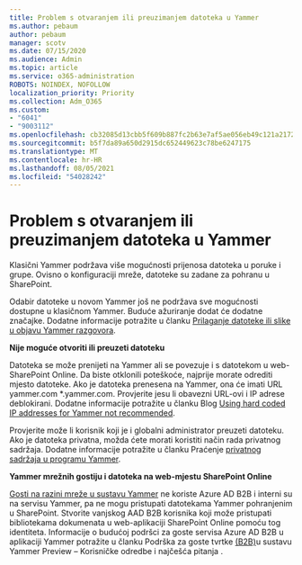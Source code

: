 ```yaml
---
title: Problem s otvaranjem ili preuzimanjem datoteka u Yammer
ms.author: pebaum
author: pebaum
manager: scotv
ms.date: 07/15/2020
ms.audience: Admin
ms.topic: article
ms.service: o365-administration
ROBOTS: NOINDEX, NOFOLLOW
localization_priority: Priority
ms.collection: Adm_O365
ms.custom:
- "6041"
- "9003112"
ms.openlocfilehash: cb32085d13cbb5f609b887fc2b63e7af5ae056eb49c121a21722a147c67e30d8
ms.sourcegitcommit: b5f7da89a650d2915dc652449623c78be6247175
ms.translationtype: MT
ms.contentlocale: hr-HR
ms.lasthandoff: 08/05/2021
ms.locfileid: "54028242"
---
```

# <a name="issue-opening-or-downloading-files-in-yammer"></a>Problem s otvaranjem ili preuzimanjem datoteka u Yammer

Klasični Yammer podržava više mogućnosti prijenosa datoteka u poruke i grupe. Ovisno o konfiguraciji mreže, datoteke su zadane za pohranu u SharePoint.

Odabir datoteke u novom Yammer još ne podržava sve mogućnosti dostupne u klasičnom Yammer. Buduće ažuriranje dodat će dodatne značajke. Dodatne informacije potražite u članku [Prilaganje datoteke ili slike u objavu Yammer razgovora](https://support.microsoft.com/office/attach-a-file-or-image-to-a-yammer-conversation-post-8d2d17f7-8f37-4535-961e-518d751be7e8).

**Nije moguće otvoriti ili preuzeti datoteku**  

Datoteka se može prenijeti na Yammer ali se povezuje i s datotekom u web-SharePoint Online. Da biste otklonili poteškoće, najprije morate odrediti mjesto datoteke. Ako je datoteka prenesena na Yammer, ona će imati URL yammer.com *.yammer.com. Provjerite jesu li obavezni URL-ovi i IP adrese deblokirani. Dodatne informacije potražite u članku Blog [Using hard coded IP addresses for Yammer not recommended](https://techcommunity.microsoft.com/t5/yammer-blog/using-hard-coded-ip-addresses-for-yammer-is-not-recommended/ba-p/276592).

Provjerite može li korisnik koji je i globalni administrator preuzeti datoteku. Ako je datoteka privatna, možda ćete morati koristiti način rada privatnog sadržaja. Dodatne informacije potražite u članku Praćenje [privatnog sadržaja u programu Yammer](https://docs.microsoft.com/yammer/manage-security-and-compliance/monitor-private-content).  

**Yammer mrežnih gostiju i datoteka na web-mjestu SharePoint Online**  

[Gosti na razini mreže u sustavu Yammer](https://docs.microsoft.com/yammer/manage-yammer-users/add-block-or-remove-users#invite-guests) ne koriste Azure AD B2B i interni su na servisu Yammer, pa ne mogu pristupati datotekama Yammer pohranjenim u SharePoint. Stvorite vanjskog AAD B2B korisnika koji može pristupati bibliotekama dokumenata u web-aplikaciji SharePoint Online pomoću tog identiteta. Informacije o budućoj podršci za goste servisa Azure AD B2B u aplikaciji Yammer potražite u članku Podrška za goste tvrtke [(B2B)](https://docs.microsoft.com/yammer/get-started-with-yammer/azure-ad-b2b-guests-yammer)u sustavu Yammer Preview – Korisničke odredbe i najčešća pitanja .